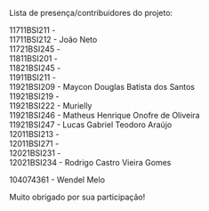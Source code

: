 Lista de presença/contribuidores do projeto:

11711BSI211 - <br/>
11711BSI212 - João Neto<br/>
11721BSI245 - <br/>
11811BSI201 - <br/>
11821BSI245 - <br/>
11911BSI211 - <br/>
11921BSI209 - Maycon Douglas Batista dos Santos <br/>
11921BSI219 - <br/>
11921BSI222 - Murielly<br/>
11921BSI246 - Matheus Henrique Onofre de Oliveira<br/>
11921BSI247 - Lucas Gabriel Teodoro Araújo<br/>
12011BSI213 - <br/>
12011BSI271 - <br/>
12021BSI231 - <br/>
12021BSI234 - Rodrigo Castro Vieira Gomes <br/> 

104074361 - Wendel Melo

Muito obrigado por sua participação!
